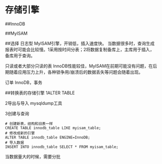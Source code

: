 # 存储引擎
##InnoDB

##MyISAM

##选择
日志型
MyISAM引擎，开销低，插入速度快。
当数据很多时，查询生成报表时可能会比较慢。1采用按时间分表；2将数据复制备库上，主库用于插入，备库用于查询。

只读或者大部分只读的表
InnoDB性能较佳，MyISAM在前期可能没有问题，在后期随着应用压力上升，各种锁争用/崩溃后的数据丢失等问题会随着出现。

订单
InnoDB，事务

##转换表的存储引擎
1ALTER TABLE

2导出与导入
mysqldump工具

3创建与查询

```mysql
# 创建新表，结构和旧表一样
CREATE TABLE innodb_table LIKE myisam_table;
# 修改成新的引擎
ALTER TABLE innodb_table ENGINE=InnoDB;
# 导入数据
INSERT INTO innodb_table SELECT * FROM myisam_table;
```
当数据量大的时候，需要分批

